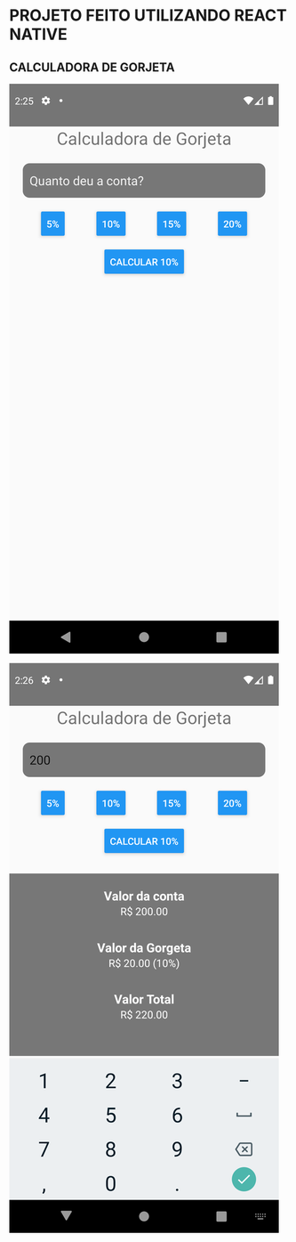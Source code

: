 # PROJETO FEITO UTILIZANDO REACT NATIVE
## CALCULADORA DE GORJETA

![screenshot](/src/assets/image/Screenshot_1662474351.png)

![screenshot](/src/assets/image/Screenshot_1662474363.png)
